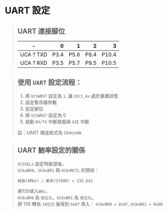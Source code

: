 # UART 設定  

> ## UART 連接腳位  
> |     -     |    0 |    1 |    2 |     3 |  
> |:---------:| ----:| ----:| ----:| -----:|  
> | UCA ? TXD | P3.4 | P5.6 | P9.4 | P10.4 |  
> | UCA ? RXD | P3.5 | P5.7 | P9.5 | P10.5 |  

> ## 使用 `UART` 設定流程：  
> 1. 將 `UCSWRST` 設定為 `1`, 讓 `USCI_Ax` 處於重置狀態  
> 2. 設定暫存器參數  
> 3. 設定腳位  
> 4. 將 `UCSWRST` 設定為 0  
> 5. 啟動 `RX/TX` 中斷致能與 `GIE` 中斷  
>
> 註：UART 傳送格式為 Unicode  

> ## UART 鮑率設定的關係
> `UCSSELx` 設定時脈源後，  
> `UCAxBR0`、`UCAxBR1` 與 `UCAxMCTL` 的關係：  
> ```
> 時脈(8MHz) / 鮑率(57600) = 135.642  
> ```  
> 將135填入`BRx`，  
> `UCAxBR0` 為 `低位元`，`UCAxBR1` 為 `高位元`。  
> 將 135 轉為 `16位元` 後得到 `0x87` 填入：
> `UCAxBR0 = 0x87`, `UCAxBR1 = 0x00`